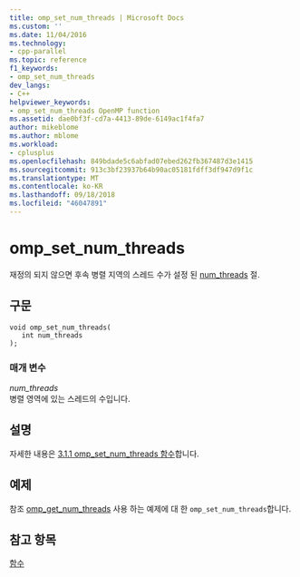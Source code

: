 ```yaml
---
title: omp_set_num_threads | Microsoft Docs
ms.custom: ''
ms.date: 11/04/2016
ms.technology:
- cpp-parallel
ms.topic: reference
f1_keywords:
- omp_set_num_threads
dev_langs:
- C++
helpviewer_keywords:
- omp_set_num_threads OpenMP function
ms.assetid: dae0bf3f-cd7a-4413-89de-6149ac1f4fa7
author: mikeblome
ms.author: mblome
ms.workload:
- cplusplus
ms.openlocfilehash: 849bdade5c6abfad07ebed262fb367487d3e1415
ms.sourcegitcommit: 913c3bf23937b64b90ac05181fdff3df947d9f1c
ms.translationtype: MT
ms.contentlocale: ko-KR
ms.lasthandoff: 09/18/2018
ms.locfileid: "46047891"
---
```

# <a name="ompsetnumthreads"></a>omp_set_num_threads
재정의 되지 않으면 후속 병렬 지역의 스레드 수가 설정 된 [num_threads](../../../parallel/openmp/reference/num-threads.md) 절.  
  
## <a name="syntax"></a>구문  
  
```  
void omp_set_num_threads(  
   int num_threads  
);  
```  
  
### <a name="parameters"></a>매개 변수
  
*num_threads*<br/>
병렬 영역에 있는 스레드의 수입니다.  
  
## <a name="remarks"></a>설명  
 자세한 내용은 [3.1.1 omp_set_num_threads 함수](../../../parallel/openmp/3-1-1-omp-set-num-threads-function.md)합니다.  
  
## <a name="example"></a>예제  
 참조 [omp_get_num_threads](../../../parallel/openmp/reference/omp-get-num-threads.md) 사용 하는 예제에 대 한 `omp_set_num_threads`합니다.  
  
## <a name="see-also"></a>참고 항목  
 [함수](../../../parallel/openmp/reference/openmp-functions.md)